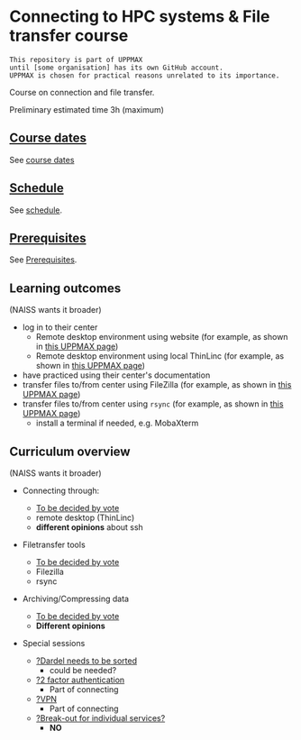 # Connecting to HPC systems & File transfer course

```text
This repository is part of UPPMAX
until [some organisation] has its own GitHub account.
UPPMAX is chosen for practical reasons unrelated to its importance.
```

Course on connection and file transfer.

Preliminary estimated time 3h (maximum)

## [Course dates](course_dates.md)

See [course dates](course_dates.md)

## [Schedule](schedule.md)

See [schedule](schedule.md).

## [Prerequisites](prereqs.md)

See [Prerequisites](prereqs.md).

## Learning outcomes

(NAISS wants it broader)

- log in to their center
    - Remote desktop environment using website (for example, as shown in [this UPPMAX page](https://docs.uppmax.uu.se/getting_started/login_rackham_remote_desktop_website/))
    - Remote desktop environment using local ThinLinc (for example, as shown in [this UPPMAX page](https://docs.uppmax.uu.se/getting_started/login_rackham_remote_desktop_local_thinlinc_client/))
- have practiced using their center's documentation
- transfer files to/from center using FileZilla (for example, as shown in [this UPPMAX page](https://docs.uppmax.uu.se/software/rackham_file_transfer_using_filezilla/))
- transfer files to/from center using `rsync` (for example, as shown in [this UPPMAX page](https://docs.uppmax.uu.se/software/rsync_on_rackham/))  
    - install a terminal if needed, e.g. MobaXterm

## Curriculum overview

(NAISS wants it broader)

- Connecting through:
    - [To be decided by vote](https://github.com/UPPMAX/naiss_file_transfer_course/issues/7)
    - remote desktop (ThinLinc)
    - **different opinions** about ssh

- Filetransfer tools
    - [To be decided by vote](https://github.com/UPPMAX/naiss_file_transfer_course/issues/2)
    - Filezilla
    - rsync
- Archiving/Compressing data
    - [To be decided by vote](https://github.com/UPPMAX/naiss_file_transfer_course/issues/4)
    - **Different opinions**
- Special sessions
    - [?Dardel needs to be sorted](https://github.com/UPPMAX/naiss_file_transfer_course/issues/8)
        - could be needed?
    - [?2 factor authentication](https://github.com/UPPMAX/naiss_file_transfer_course/issues/9)
        - Part of connecting
    - [?VPN](https://github.com/UPPMAX/naiss_file_transfer_course/issues/10)
        - Part of connecting
    - [?Break-out for individual services?](https://github.com/UPPMAX/naiss_file_transfer_course/issues/11)
        - **NO**
